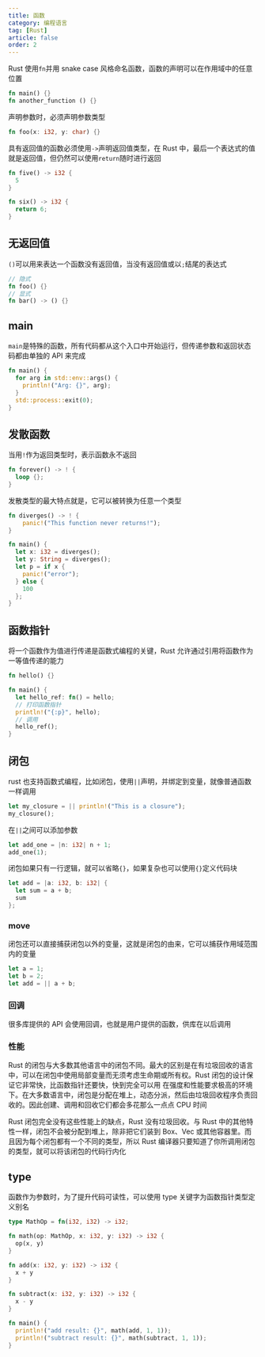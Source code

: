 ```yaml
---
title: 函数
category: 编程语言
tag: [Rust]
article: false
order: 2
---
```


Rust 使用`fn`并用 snake case 风格命名函数，函数的声明可以在作用域中的任意位置

```rust
fn main() {}
fn another_function () {}
```

声明参数时，必须声明参数类型

```rust
fn foo(x: i32, y: char) {}
```

具有返回值的函数必须使用`->`声明返回值类型，在 Rust 中，最后一个表达式的值就是返回值，但仍然可以使用`return`随时进行返回

```rust
fn five() -> i32 {
  5
}

fn six() -> i32 {
  return 6;
}
```

## 无返回值

`()`可以用来表达一个函数没有返回值，当没有返回值或以`;`结尾的表达式

```rust
// 隐式
fn foo() {}
// 显式
fn bar() -> () {}
```

## main

`main`是特殊的函数，所有代码都从这个入口中开始运行，但传递参数和返回状态码都由单独的 API 来完成

```rust
fn main() {
  for arg in std::env::args() {
    println!("Arg: {}", arg);
  }
  std::process::exit(0);
}
```

## 发散函数

当用`!`作为返回类型时，表示函数永不返回

```rust
fn forever() -> ! {
  loop {};
}
```

发散类型的最大特点就是，它可以被转换为任意一个类型

```rust
fn diverges() -> ! {
    panic!("This function never returns!");
}

fn main() {
  let x: i32 = diverges();
  let y: String = diverges();
  let p = if x {
    panic!("error");
  } else {
    100
  };
}
```

## 函数指针

将一个函数作为值进行传递是函数式编程的关键，Rust 允许通过引用将函数作为一等值传递的能力

```rust
fn hello() {}

fn main() {
  let hello_ref: fn() = hello;
  // 打印函数指针
  println!("{:p}", hello);
  // 调用
  hello_ref();
}
```

## 闭包

rust 也支持函数式编程，比如闭包，使用`||`声明，并绑定到变量，就像普通函数一样调用

```rust
let my_closure = || println!("This is a closure");
my_closure();
```

在`||`之间可以添加参数

```rust
let add_one = |n: i32| n + 1;
add_one(1);
```

闭包如果只有一行逻辑，就可以省略`{}`，如果复杂也可以使用`{}`定义代码块

```rust
let add = |a: i32, b: i32| {
  let sum = a + b;
  sum
};
```

### move

闭包还可以直接捕获闭包以外的变量，这就是闭包的由来，它可以捕获作用域范围内的变量

```rust
let a = 1;
let b = 2;
let add = || a + b;
```

### 回调

很多库提供的 API 会使用回调，也就是用户提供的函数，供库在以后调用

### 性能

Rust 的闭包与大多数其他语言中的闭包不同。最大的区别是在有垃圾回收的语言中，可以在闭包中使用局部变量而无须考虑生命期或所有权。Rust 闭包的设计保证它非常快，比函数指针还要快，快到完全可以用
在强度和性能要求极高的环境下。在大多数语言中，闭包是分配在堆上，动态分派，然后由垃圾回收程序负责回收的。因此创建、调用和回收它们都会多花那么一点点 CPU 时间

Rust 闭包完全没有这些性能上的缺点，Rust 没有垃圾回收。与 Rust 中的其他特性一样，闭包不会被分配到堆上，除非把它们装到 Box、Vec 或其他容器里。而且因为每个闭包都有一个不同的类型，所以 Rust 编译器只要知道了你所调用闭包的类型，就可以将该闭包的代码行内化

## type

函数作为参数时，为了提升代码可读性，可以使用 type 关键字为函数指针类型定义别名

```rust
type MathOp = fn(i32, i32) -> i32;

fn math(op: MathOp, x: i32, y: i32) -> i32 {
  op(x, y)
}

fn add(x: i32, y: i32) -> i32 {
  x + y
}

fn subtract(x: i32, y: i32) -> i32 {
  x - y
}

fn main() {
  println!("add result: {}", math(add, 1, 1));
  println!("subtract result: {}", math(subtract, 1, 1));
}
```
